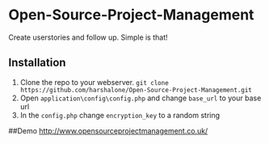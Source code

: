 # Open-Source-Project-Management
Create userstories and follow up. Simple is that!

## Installation
1. Clone the repo to your webserver. `git clone https://github.com/harshalone/Open-Source-Project-Management.git`
2. Open `application\config\config.php` and change `base_url` to your base url
3. In the `config.php` change `encryption_key` to a random string

##Demo
http://www.opensourceprojectmanagement.co.uk/
